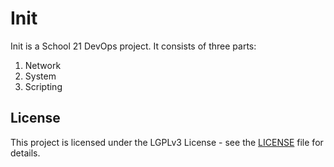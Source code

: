 # Init
Init is a School 21 DevOps project.
It consists of three parts:
1. Network
2. System
3. Scripting
## License
This project is licensed under the LGPLv3 License - see the [LICENSE](https://github.com/IT-Krivoshey/Init/blob/master/LICENSE) file for details.
